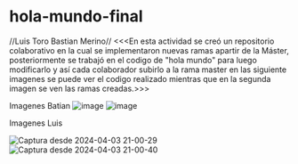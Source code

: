 # hola-mundo-final
//Luis Toro
Bastian Merino//
<<<En esta actividad se creó un repositorio colaborativo en la cual se implementaron nuevas ramas apartir de la Máster, posteriormente se trabajó en el codigo de "hola mundo" para luego modificarlo y así cada colaborador subirlo a la rama master en las siguiente imagenes se puede ver el codigo realizado mientras que en la segunda imagen se ven las ramas creadas.>>>

Imagenes Batian
![image](https://github.com/clictu/hola-mundo-final/assets/163079569/7138246e-5203-4d2a-819b-3ae268763066)
![image](https://github.com/clictu/hola-mundo-final/assets/163079569/61bfe016-85fb-4610-98d7-f797e78e9b02)

Imagenes Luis

![Captura desde 2024-04-03 21-00-29](https://github.com/clictu/hola-mundo-final/assets/163322706/a0dec285-ae38-4e1a-afc9-6549f84f1338)
![Captura desde 2024-04-03 21-00-40](https://github.com/clictu/hola-mundo-final/assets/163322706/12e451ea-30f4-4abf-9061-290baaca3412)
